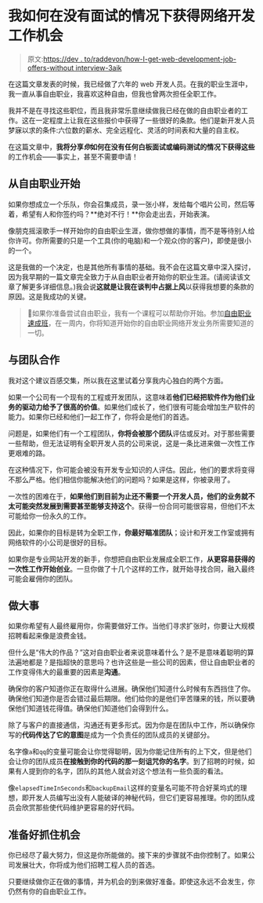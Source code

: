 # 我如何在没有面试的情况下获得网络开发工作机会

> 原文:[https://dev . to/raddevon/how-I-get-web-development-job-offers-without interview-3aik](https://dev.to/raddevon/how-i-get-web-development-job-offers-without-interviewing-3aik)

在这篇文章发表的时候，我已经做了六年的 web 开发人员。在我的职业生涯中，我一直从事自由职业，我喜欢这种自由，但我也曾两次担任全职工作。

我并不是在寻找这些职位，而且我非常乐意继续做我已经在做的自由职业者的工作。这在一定程度上让我在这些报价中获得了一些很好的条款。他们是新开发人员梦寐以求的条件:六位数的薪水、完全远程化、灵活的时间表和大量的自主权。

在这篇文章中，**我将分享*你*如何在没有任何白板面试或编码测试的情况下获得这些**的工作机会——事实上，甚至不需要申请！

## [](#start-with-freelancing)从自由职业开始

如果你想成立一个乐队，你会召集成员，录一张小样，发给每个唱片公司，然后等着，希望有人和你签约吗？**绝对不行！**你会走出去，开始表演。

像朋克摇滚歌手一样开始你的自由职业生涯，做你想做的事情，而不是等待别人给你许可。你所需要的只是一个工具(你的电脑)和一个观众(你的客户)，即使是很小的一个。

这是我做的一个决定，也是其他所有事情的基础。我不会在这篇文章中深入探讨，因为我早期的一篇文章完全致力于从自由职业者开始你的职业生涯。(请阅读该文章了解更多详细信息。)我会说**这就是让我在谈判中占据上风**以获得我想要的条款的原因。这是我成功的关键。

> 👋如果你准备尝试自由职业，我有一个课程可以帮助你开始。参加[自由职业速成班](https://raddevon.com/enroll-in-the-freelancing-crash-course/)，在一周内，你将知道开始你的自由职业网络开发业务所需要知道的一切。

## [](#work-with-teams)与团队合作

我对这个建议百感交集，所以我在这里试着分享我内心独白的两个方面。

如果一个公司有一个现有的工程或开发团队，这意味着**他们已经把软件作为他们业务的驱动力给予了很高的价值**。如果他们成长了，他们很有可能会增加生产软件的能力。如果你已经和他们一起工作了，你将会是他们的首选。

问题是，如果他们有一个工程团队，**你将会被那个团队**评估或反对。对于那些需要一些帮助，但无法证明有全职开发人员的公司来说，这是一条比进来做一次性工作更艰难的路。

在这种情况下，你可能会被没有开发专业知识的人评估。因此，他们的要求将变得不那么严格。他们相信你能解决他们的问题吗？如果是这样，你被录用了。

一次性的困难在于，**如果他们到目前为止还不需要一个开发人员，他们的业务就不太可能突然发展到需要甚至能够支持这个**。获得一份合同可能很容易，但他们不太可能给你一份永久的工作。

因此，如果你的目标是转为全职工作，**你最好瞄准团队**；设计和开发工作室或拥有网络软件的小公司是很好的目标。

如果你是专业网站开发的新手，你想把自由职业发展成全职工作，**从更容易获得的一次性工作开始创业**。一旦你做了十几个这样的工作，就开始寻找合同，融入最终可能会雇佣你的团队。

## [](#do-great-work)做大事

如果你希望有人最终雇用你，你需要做好工作。当他们寻求扩张时，你要让大规模招聘看起来像是浪费金钱。

但什么是“伟大的作品？”这对自由职业者来说意味着什么？是不是意味着聪明的算法遍地都是？是指超快的意思吗？也许这些是一些公司的因素，但让自由职业者的工作变得伟大的最重要的因素是**沟通**。

确保你的客户知道你正在取得什么进展。确保他们知道什么时候有东西挡住了你。确保他们知道你是否会错过最后期限。他们给你的是他们辛苦赚来的钱，所以要确保他们知道钱花得值。确保他们知道他们会得到什么。

除了与客户的直接通信，沟通还有更多形式。因为你是在团队中工作，所以确保你写的**代码传达了它的意图**是成为一个负责任的团队成员的关键部分。

名字像`a`和`qq`的变量可能会让你觉得聪明，因为你能记住所有的上下文，但是他们会让你的团队成员**在接触到你的代码的那一刻诅咒你的名字**。到了招聘的时候，如果有人提到你的名字，团队的其他人就会对这个想法有一些负面的看法。

像`elapsedTimeInSeconds`和`backupEmail`这样的变量名可能不符合好莱坞式的理想，即开发人员编写出没有人能破译的神秘代码，但它们更容易推理。你的团队成员会欣赏那些使代码维护更容易的好代码。

## [](#be-ready-to-seize-opportunity)准备好抓住机会

你已经尽了最大努力，但这是你所能做的。接下来的步骤就不由你控制了。如果公司发展壮大，你将成为他们招聘工程人员的首选。

只要继续做你正在做的事情，并为机会的到来做好准备。即使这永远不会发生，你仍然有你的自由职业工作。